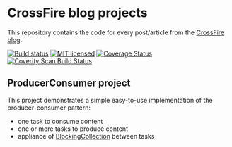 # CrossFire blog projects

This repository contains the code for every post/article from the <a href="https://arancan.wordpress.com/">CrossFire blog</a>.

[![Build status](https://ci.appveyor.com/api/projects/status/1sm6e4iv9ixhmxhy?svg=true)](https://ci.appveyor.com/project/anderson-rancan/crossfire)
[![MIT licensed](https://img.shields.io/github/license/mashape/apistatus.svg)](https://github.com/anderson-rancan/crossfire/blob/master/LICENSE)
[![Coverage Status](https://coveralls.io/repos/github/anderson-rancan/crossfire/badge.svg?branch=master)](https://coveralls.io/github/anderson-rancan/crossfire?branch=master)
<a href="https://scan.coverity.com/projects/anderson-rancan-crossfire"><img alt="Coverity Scan Build Status" src="https://scan.coverity.com/projects/13794/badge.svg"/></a>

## ProducerConsumer project

This project demonstrates a simple easy-to-use implementation of the producer-consumer pattern:
* one task to consume content
* one or more tasks to produce content
* appliance of <a href="https://msdn.microsoft.com/en-us/library/dd267312(v=vs.110).aspx">BlockingCollection</a> between tasks
